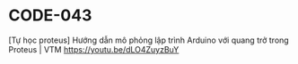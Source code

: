 # CODE-043
[Tự học proteus] Hướng dẫn mô phỏng lập trình Arduino với quang trở trong Proteus | VTM https://youtu.be/dLO4ZuyzBuY
